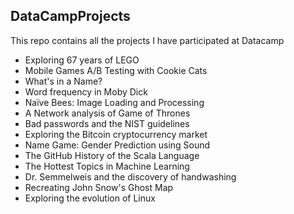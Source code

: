## DataCampProjects

This repo contains all the projects I have participated at Datacamp

- Exploring 67 years of LEGO
- Mobile Games A/B Testing with Cookie Cats
- What's in a Name?
- Word frequency in Moby Dick
- Naïve Bees: Image Loading and Processing
- A Network analysis of Game of Thrones
- Bad passwords and the NIST guidelines
- Exploring the Bitcoin cryptocurrency market
- Name Game: Gender Prediction using Sound
- The GitHub History of the Scala Language
- The Hottest Topics in Machine Learning
- Dr. Semmelweis and the discovery of handwashing
- Recreating John Snow's Ghost Map
- Exploring the evolution of Linux
